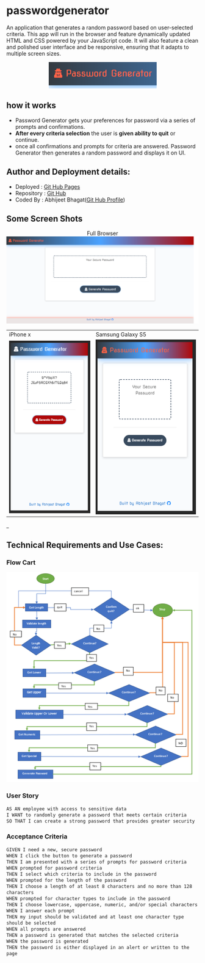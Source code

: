 # passwordgenerator

 An application that generates a random password based on user-selected criteria. This app will run in the browser and feature dynamically updated HTML and CSS powered by your JavaScript code. It will also feature a clean and polished user interface and be responsive, ensuring that it adapts to multiple screen sizes.

 <div align="center">
 <img src="assets/logo.png"/>
 </div>

 ## how it works

 * Password Generator gets your preferences for password via a series of prompts and confirmations.
* **After every criteria selection** the user is **given ability to quit** or continue.
* once all confirmations and prompts for criteria are answered. Password Generator then generates a random password and displays it on UI.

## Author and Deployment details:
* Deployed : [Git Hub Pages](https://bhagatabhijeet.github.io/passwordgenerator/index.html)
* Repository : [Git Hub](https://github.com/bhagatabhijeet/passwordgenerator)
* Coded By : Abhijeet Bhagat([Git Hub Profile](https://github.com/bhagatabhijeet))

## Some Screen Shots
<div align="center">
Full Browser
 <img src="assets/full_browser.png"/>
 <table>
 <tr>
 <td>iPhone x</td><td>Samsung Galaxy S5</td>
 </tr>
 <tr>
 <td><img src="assets/iphone.png"/></td>
 <td><img src="assets/galaxys5.png"/></td>
 </tr>
 </table>
 </div>_

## Technical Requirements and Use Cases:

### Flow Cart

 <div align="center">
 <img src="assets/flow_chart.png"/>
 </div>

### User Story

```
AS AN employee with access to sensitive data
I WANT to randomly generate a password that meets certain criteria
SO THAT I can create a strong password that provides greater security
```

### Acceptance Criteria

```
GIVEN I need a new, secure password
WHEN I click the button to generate a password
THEN I am presented with a series of prompts for password criteria
WHEN prompted for password criteria
THEN I select which criteria to include in the password
WHEN prompted for the length of the password
THEN I choose a length of at least 8 characters and no more than 128 characters
WHEN prompted for character types to include in the password
THEN I choose lowercase, uppercase, numeric, and/or special characters
WHEN I answer each prompt
THEN my input should be validated and at least one character type should be selected
WHEN all prompts are answered
THEN a password is generated that matches the selected criteria
WHEN the password is generated
THEN the password is either displayed in an alert or written to the page
```